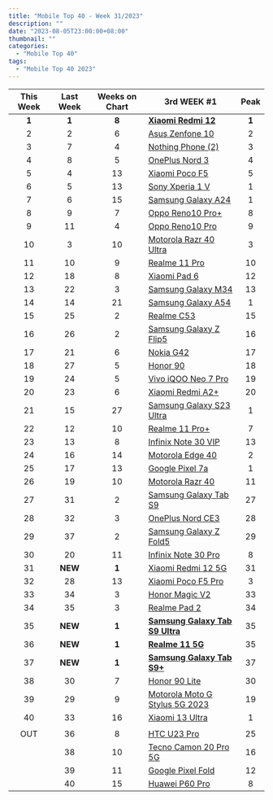 ```yaml
---
title: "Mobile Top 40 - Week 31/2023"
description: ""
date: "2023-08-05T23:00:00+08:00"
thumbnail: ""
categories:
  - "Mobile Top 40"
tags:
  - "Mobile Top 40 2023"
---
```

<!--more-->
|**This Week**|**Last Week**|**Weeks on Chart**|******3rd WEEK #1******|**Peak**|
|:----:|:----:|:----:|----|:----:|
|**1**|**1**|**8**|**[Xiaomi Redmi 12](https://www.gsmarena.com/xiaomi_redmi_12-12328.php)**|**1**|
|2|2|6|[Asus Zenfone 10](https://www.gsmarena.com/asus_zenfone_10-12380.php)|2|
|3|7|4|[Nothing Phone (2)](https://www.gsmarena.com/nothing_phone_(2)-12386.php)|3|
|4|8|5|[OnePlus Nord 3](https://www.gsmarena.com/oneplus_nord_3-12135.php)|4|
|5|4|13|[Xiaomi Poco F5](https://www.gsmarena.com/xiaomi_poco_f5-12258.php)|5|
|6|5|13|[Sony Xperia 1 V](https://www.gsmarena.com/sony_xperia_1_v-12263.php)|1|
|7|6|15|[Samsung Galaxy A24](https://www.gsmarena.com/samsung_galaxy_a24_4g-12176.php)|1|
|8|9|7|[Oppo Reno10 Pro+](https://www.gsmarena.com/oppo_reno10_pro+-12275.php)|8|
|9|11|4|[Oppo Reno10 Pro](https://www.gsmarena.com/oppo_reno10_pro-12413.php)|9|
|10|3|10|[Motorola Razr 40 Ultra](https://www.gsmarena.com/motorola_razr_40_ultra-12169.php)|3|
|11|10|9|[Realme 11 Pro](https://www.gsmarena.com/realme_11_pro-12261.php)|10|
|12|18|8|[Xiaomi Pad 6](https://www.gsmarena.com/xiaomi_pad_6-12237.php)|12|
|13|22|3|[Samsung Galaxy M34](https://www.gsmarena.com/samsung_galaxy_m34_5g-11290.php)|13|
|14|14|21|[Samsung Galaxy A54](https://www.gsmarena.com/samsung_galaxy_a54-12070.php)|1|
|15|25|2|[Realme C53](https://www.gsmarena.com/realme_c53-12310.php)|15|
|16|26|2|[Samsung Galaxy Z Flip5](https://www.gsmarena.com/samsung_galaxy_z_flip5-12252.php)|16|
|17|21|6|[Nokia G42](https://www.gsmarena.com/nokia_g42-12381.php)|17|
|18|27|5|[Honor 90](https://www.gsmarena.com/honor_90-12297.php)|18|
|19|24|5|[Vivo iQOO Neo 7 Pro](https://www.gsmarena.com/vivo_iqoo_neo_7_pro-12364.php)|19|
|20|23|6|[Xiaomi Redmi A2+](https://www.gsmarena.com/xiaomi_redmi_a2+-12197.php)|20|
|21|15|27|[Samsung Galaxy S23 Ultra](https://www.gsmarena.com/samsung_galaxy_s23_ultra-12024.php)|1|
|22|12|10|[Realme 11 Pro+](https://www.gsmarena.com/realme_11_pro+-12246.php)|7|
|23|13|8|[Infinix Note 30 VIP](https://www.gsmarena.com/infinix_note_30_vip-12365.php)|13|
|24|16|14|[Motorola Edge 40](https://www.gsmarena.com/motorola_edge_40-12204.php)|2|
|25|17|13|[Google Pixel 7a](https://www.gsmarena.com/google_pixel_7a-12170.php)|1|
|26|19|10|[Motorola Razr 40](https://www.gsmarena.com/motorola_razr_40-12311.php)|11|
|27|31|2|[Samsung Galaxy Tab S9](https://www.gsmarena.com/samsung_galaxy_tab_s9-12439.php)|27|
|28|32|3|[OnePlus Nord CE3](https://www.gsmarena.com/oneplus_nord_ce3-11977.php)|28|
|29|37|2|[Samsung Galaxy Z Fold5](https://www.gsmarena.com/samsung_galaxy_z_fold5-12418.php)|29|
|30|20|11|[Infinix Note 30 Pro](https://www.gsmarena.com/infinix_note_30_pro-12273.php)|8|
|31|**NEW**|**1**|[Xiaomi Redmi 12 5G](https://www.gsmarena.com/xiaomi_redmi_12_5g-12446.php)|31|
|32|28|13|[Xiaomi Poco F5 Pro](https://www.gsmarena.com/xiaomi_poco_f5_pro-12257.php)|3|
|33|34|3|[Honor Magic V2](https://www.gsmarena.com/honor_magic_v2-12383.php)|33|
|34|35|3|[Realme Pad 2](https://www.gsmarena.com/realme_pad_2-12426.php)|34|
|35|**NEW**|**1**|**[Samsung Galaxy Tab S9 Ultra](https://www.gsmarena.com/samsung_galaxy_tab_s9_ultra-12217.php)**|35|
|36|**NEW**|**1**|**[Realme 11 5G](https://www.gsmarena.com/realme_11_5g-12444.php)**|35|
|37|**NEW**|**1**|**[Samsung Galaxy Tab S9+](https://www.gsmarena.com/samsung_galaxy_tab_s9+-12440.php)**|37|
|38|30|7|[Honor 90 Lite](https://www.gsmarena.com/honor_90_lite-12377.php)|30|
|39|29|9|[Motorola Moto G Stylus 5G 2023](https://www.gsmarena.com/motorola_moto_g_stylus_5g_(2023)-12301.php)|19|
|40|33|16|[Xiaomi 13 Ultra](https://www.gsmarena.com/xiaomi_13_ultra-12236.php)|1|
||||||
|OUT|36|8|[HTC U23 Pro](https://www.gsmarena.com/htc_u23_pro-12269.php)|25|
||38|10|[Tecno Camon 20 Pro 5G](https://www.gsmarena.com/tecno_camon_20_pro_5g-12255.php)|16|
||39|11|[Google Pixel Fold](https://www.gsmarena.com/google_pixel_fold-12265.php)|12|
||40|15|[Huawei P60 Pro](https://www.gsmarena.com/huawei_p60_pro-12172.php)|8|